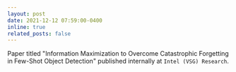 ```yaml
---
layout: post
date: 2021-12-12 07:59:00-0400
inline: true
related_posts: false
---
```


Paper titled "Information Maximization to Overcome Catastrophic Forgetting in Few-Shot Object Detection" published internally at `Intel (VSG) Research`.